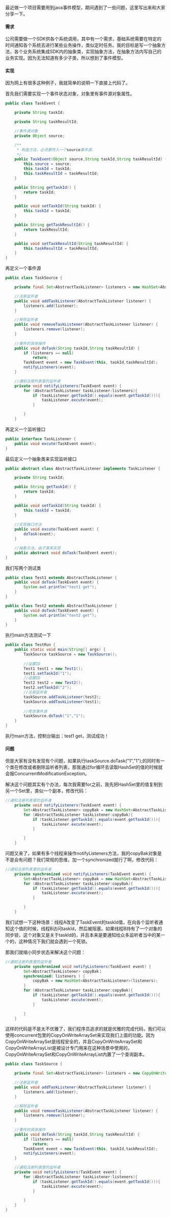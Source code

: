 最近做一个项目需要用到java事件模型，期间遇到了一些问题，这里写出来和大家分享一下。

#### 需求

公司需要做一个SDK供各个系统调用，其中有一个需求，基础系统需要在特定的时间通知各个系统去进行某些业务操作，类似定时任务。我的目标是写一个抽象方法，各个业务系统集成SDK内的抽象类，实现抽象方法，在抽象方法内写自己的业务实现。因为无法知道有多少子类，所以想到了事件模型。

#### 实现

因为网上有很多这种例子，我就简单的说明一下直接上代码了。

首先我们需要实现一个事件状态对象，对象里有事件源对象属性。
```java
public class TaskEvent {

    private String taskId;

    private String taskResultId;

    //事件源对象
    private Object source;

    /**
     * 构造方法，必须要传入一个source事件源.
     */
    public TaskEvent(Object source,String taskId,String taskResultId) {
        this.source = source;
        this.taskId = taskId;
        this.taskResultId = taskResultId;
    }

    public String getTaskId() {
        return taskId;
    }

    public void setTaskId(String taskId) {
        this.taskId = taskId;
    }

    public String getTaskResultId() {
        return taskResultId;
    }

    public void setTaskResultId(String taskResultId) {
        this.taskResultId = taskResultId;
    }
}
```

再定义一个事件源
```java
public class TaskSource {

    private final Set<AbstractTaskListener> listeners = new HashSet<AbstractTaskListener>();

    //注册监听者
    public void addTaskListener(AbstractTaskListener listener) {
        listeners.add(listener);
    }

    //移除监听者
    public void removeTaskListener(AbstractTaskListener listener) {
        listeners.remove(listener);
    }
    
    //事件的具体操作
    public void doTask(String taskId,String taskResultId) {
        if (listeners == null)
            return;
        TaskEvent event = new TaskEvent(this, taskId,taskResultId);
        notifyListeners(event);
    }

    //通知注册列表里的监听者
    private void notifyListeners(TaskEvent event) {
        for (AbstractTaskListener taskListener:listeners){
            if (taskListener.getTaskId().equals(event.getTaskId())){
                taskListener.excute(event);
            }

        }
    }
```

再定义一个监听接口
```java
public interface TaskListener {
    public void excute(TaskEvent event);
}
```

最后定义一个抽象类来实现监听接口
```java
public abstract class AbstractTaskListener implements TaskListener {

    private String taskId;

    public String getTaskId() {
        return taskId;
    }

    public void setTaskId(String taskId) {
        this.taskId = taskId;
    }
 
    //实现接口方法
    public void excute(TaskEvent event) {
        doTask(event);
    }

    //抽象方法，由子类来实现
    public abstract void doTask(TaskEvent event);
}
```

我们写两个测试类
```java
public class Test1 extends AbstractTaskListener {
    public void doTask(TaskEvent event) {
        System.out.println("test1 get");
    }
}

public class Test2 extends AbstractTaskListener {
    public void doTask(TaskEvent event) {
        System.out.println("test2 get");
    }
}
```

执行main方法测试一下
```java
public class TestRun {
    public static void main(String[] args) {
        TaskSource taskSource = new TaskSource();
        
        //设置ID
        Test1 test1 = new Test1();
        test1.setTaskId("1");
        //设置ID
        Test2 test2 = new Test2();
        test2.setTaskId("2");
        //注册监听者
        taskSource.addTaskListener(test2);
        taskSource.addTaskListener(test1);
        
        //修改事件源
        taskSource.doTask("1","1");
    }
}
```

执行main方法，控制台输出：test1 get，测试成功！

#### 问题

但是大家有没有发现有个问题，如果执行taskSource.doTask("1","1");的同时有一个类在修改或者删除监听者列表，那我通过for循环去读取HashSet的值的时候就会报ConcurrentModificationException。

解决这个问题其实有个办法，每次我需要for之前，我先把HashSet里的值复制到另一个Set里，类似一个副本，修改代码：
```java
//通知注册列表里的监听者
    private void notifyListeners(TaskEvent event) {
        Set<AbstractTaskListener> copyBak = new HashSet<AbstractTaskListener>(listeners);
        for (AbstractTaskListener taskListener:copyBak){
            if (taskListener.getTaskId().equals(event.getTaskId())){
                taskListener.excute(event);
            }

        }
    }
```

问题又来了，如果有多个线程来操作notifyListeners方法，我的copyBak对象是不是会有问题？我们常规的思维，加一个synchronized就行了啊，修改代码：
```java
//通知注册列表里的监听者
    private synchronized void notifyListeners(TaskEvent event) {
        Set<AbstractTaskListener> copyBak = new HashSet<AbstractTaskListener>(listeners);
        for (AbstractTaskListener taskListener:copyBak){
            if (taskListener.getTaskId().equals(event.getTaskId())){
                taskListener.excute(event);
            }

        }
    }
```

我们试想一下这种场景：线程A改变了TaskEvent的taskId值，在向各个监听者通知这个值的时候，线程B访问taskId，然后被阻塞。如果线程B持有了一个对象的同步锁，这个对象又是关于taskId的，并且本来是要通知给众多监听者当中的某一个的，这种情况下我们就会遇到一个死锁。 

那我们就缩小同步状态来解决这个问题：
```java
//通知注册列表里的监听者
    private synchronized void notifyListeners(TaskEvent event) {
        Set<AbstractTaskListener> copyBak；
        synchronized( listeners ) {  
            copyBak = new HashSet<AbstractTaskListener>(listeners);
        }
        for (AbstractTaskListener taskListener:copyBak){
            if (taskListener.getTaskId().equals(event.getTaskId())){
                taskListener.excute(event);
            }

        }
    }
```

这样的代码是不是太不优雅了，我们程序员追求的就是优雅的完成代码，我们可以使用concurrent包里的CopyOnWriteArraySet来实现我们上面的功能。因为CopyOnWriteArraySet是线程安全的，并且CopyOnWriteArraySet和CopyOnWriteArrayList是被设计专门用来在这种场景中使用的，CopyOnWriteArraySet和CopyOnWriteArrayList内置了一个查询副本。
```java
public class TaskSource {

    private final Set<AbstractTaskListener> listeners = new CopyOnWriteArraySet<AbstractTaskListener>();

    //注册监听者
    public void addTaskListener(AbstractTaskListener listener) {
        listeners.add(listener);
    }

    //移除监听者
    public void removeTaskListener(AbstractTaskListener listener) {
        listeners.remove(listener);
    }
    
    //事件的具体操作
    public void doTask(String taskId,String taskResultId) {
        if (listeners == null)
            return;
        TaskEvent event = new TaskEvent(this, taskId,taskResultId);
        notifyListeners(event);
    }

    //通知注册列表里的监听者
    private void notifyListeners(TaskEvent event) {
        for (AbstractTaskListener taskListener:listeners){
            if (taskListener.getTaskId().equals(event.getTaskId())){
                taskListener.excute(event);
            }

        }
    }
}
```
